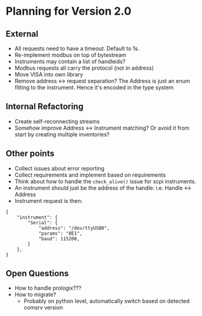 # Planning for Version 2.0

## External

 * All requests need to have a timeout. Default to 1s.
 * Re-implement modbus on top of bytestream
 * Instruments may contain a list of handleids?
 * Modbus requests all carry the protocol (not in address)
 * Move VISA into own library
 * Remove address <-> request separation? The Address is just an enum fitting to the instrument. Hence it's encoded in the type system

## Internal Refactoring

 * Create self-reconnecting streams
 * Somehow improve Address <-> Instrument matching? Or avoid it from start by creating multiple inventories?

## Other points

 * Collect issues about error reporting
 * Collect requirements and implement based on requirements
 * Think about how to handle the `check_alive()` issue for scpi instruments.
 * An instrument should just be the address of the handle: i.e. Handle <-> Address
 * Instrument request is then:
```
{
    "instrument": {
        "Serial": {
            "address": "/dev/ttyUSB0",
            "params": "8E1",
            "baud": 115200,
        }
    },
}

```

## Open Questions

 * How to handle prologix???
 * How to migrate?
    - Probably on python level, automatically switch based on detected comsrv version
